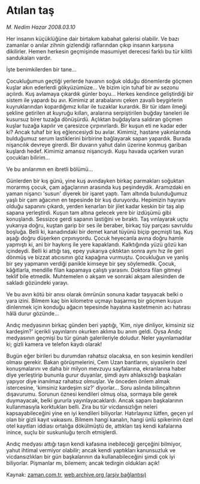 # Atılan taş

*M. Nedim Hazar 2008.03.10*

<tr><td class="metin" colspan="2" style="padding-top: 20px; padding-left: 5px; padding-right: 10px;">Her insanın küçüklüğüne dair birtakım kabahat galerisi olabilir. Ve bazı zamanlar o anılar zihnin gizlendiği raflarından çıkıp insanın karşısına dikilirler. Hemen herkesin geçmişinde masumiyet derecesi farklı bu tür kilitli sandukaları vardır.</td></tr><tr><td class="metin" colspan="2" style="padding-top: 20px; padding-left: 5px; padding-right: 10px;"><p>İşte benimkilerden bir tane... 
<p>Çocukluğumun geçtiği yerlerde havanın soğuk olduğu dönemlerde göçmen kuşlar akın ederlerdi gökyüzümüze... Ve bizim için tuhaf bir av sezonu açılırdı. Kuş avlamaya çıkardık günler boyu... Herkes kendince geliştirdiği bir sistem ile yapardı bu avı. Kimimiz at arabalarını çeken zavallı beygirlerin kuyruklarından kopardığımız kıllar ile tuzaklar kurardık. Bir tür idam ilmeği şekline getirilen at kuyruğu kılları, aralarına serpiştirilen buğday taneleri ile kusursuz birer tuzağa dönüşürdü. Açlıktan buğdaylara saldıran göçmen kuşlar tuzağa kapılır ve çaresizce çırpınırlardı. Bir kuşun eti ne kadar eder ki? Ancak tuhaf bir kış eğlencesiydi bu avlar. Kimimiz, hastane yakınlarında bulduğumuz serum lastiklerini birbirine bağlayarak sapan yapardık. Burada nişancılık devreye girerdi. Bir duvarın yahut dalın üzerine konmuş gariban kuşlardı hedef. Kimimiz amansız nişancıydı. Kuşu havada uçarken vuran çocukları bilirim...
<p>Ve bu anılarımın en ibretli bölümü...
<p>Günlerden bir kış günü, yine kuş avındayken birkaç parmakları soğuktan morarmış çocuk, çam ağaçlarının arasında kuş peşindeydik. Aramızdaki en yaman nişancı 'susun' diyerek bir işaret yaptı. Tam altında bulunduğumuz yaşlı bir çam ağacının en tepesinde bir kuş duruyordu. Hepimizin hayranı olduğu sapanını çıkardı, yerden kenarları bir jilet kadar keskin bir taş alıp sapana yerleştirdi. Kuşun tam altına gelecek yere bir izdüşümü gibi konuşlandı. Sessizce gerdi sapanın lastiğini ve bıraktı. Taş vınlayarak uçtu yukarıya doğru, kuştan garip bir ses ile beraber, birkaç tüy parçası savruldu boşluğa. Belli ki, kanadındaki bir demet kanat tüyünü biçip geçmişti taş. Kuş aşağı doğru düşerken çırpınıyordu. Çocuk heyecanla avına doğru hamle yapmıştı ki, ani bir haykırış ile yere kapaklandı. Kalktığında yüzü gözü kan içindeydi. Belli ki attığı taş, epey yukarıya çıktıktan sonra aynı hız ile geri dönmüş ve bizzat atıcısının göz kapağına vurmuştu. Çocukluğun ve yanlış bir şey yapmanın verdiği panikle kimseye bir şey söylemedik. Çocuk, kâğıtlarla, mendille filan kapamaya çalıştı yarasını. Doktora filan gitmeyi teklif bile etmedik. Muhtemelen o akşam ve sonraki akşam ailesinden de sakladı gözündeki yarayı. 
<p>Ve bu avın kötü bir anısı olarak ömrünün sonuna kadar taşıyacak belki o yara izini. Bilmem kaç bin kilometre uçmayı başarmış bir göçmen kuşun dinlenmek için konduğu ağacın tepesinde hayatına kastetmenin acı hatırası hâlâ durur gözünde...
<p>Andıç medyasının birkaç günden beri yaptığı, 'Kim, niye dinliyor, kimsiniz siz kardeşim?' içerikli yayınlarını okurken aklıma bu anım geldi. Oysa Andıç medyasının geçmişi bu tür günah galerileriyle doludur. Neler yayınlamadılar ki; gizli kamera ve telefon kaydı olarak!
<p>Bugün eğer birileri bu durumdan rahatsız olacaksa, en son kesimin kendileri olması gerekir. Bakan görüşmelerini, Cem Uzan bantlarını, siyasilerin özel konuşmalarını ve daha bir milyon mevzuyu sayfalarına, ekranlarına haber diye yerleştirip bununla gurur duyanlar, şimdi aynı ahlaksızlığı başkaları yapıyor diye inanılmaz rahatsız olmuşlar. Ve önceden önlem almak istercesine, 'kimsiniz kardeşim siz?' diyorlar... Soru aslında bilinçaltının dışavurumu. Sorunun öznesi kendileri olmuş olsa, sormaya bile gerek duymayacak, belki gururla yayınlayacaklardı. Ancak sapanı başkalarının kullanmasıyla korktukları belli. Zira bu tür vicdansızlığın neleri kapsayabileceğini yine en iyi kendileri biliyorlar. Hatırlayınız lütfen, geçen yıl olan bir gizli kayıt vakıasını. Bilmem hangi kanalın, hangi ünlü spikerinin özel otel kayıtları iddiası ortalığa dökülmüştü de, attıkları taş kendi kafalarına inince, suçlu bir suskunluğu tercih etmişlerdi. 
<p>Andıç medyası attığı taşın kendi kafasına inebileceği gerçeğini bilmiyor, yahut ihtimal vermiyor olabilir; ancak kendi yaptıkları kanunsuzluk ve vicdansızlıkları bir gün başkalarının da kullanabileceğini şimdi çok iyi biliyorlar. Pişmanlar mı, bilemem; ancak tedirgin oldukları açık!<br/></p></p></p></p></p></p></p></p></td></tr>

Kaynak: [zaman.com.tr](http://zaman.com.tr/yazar.do?yazino=662523), [web.archive.org (arşiv bağlantısı)](http://web.archive.org/web/20080416121119/http://www.zaman.com.tr:80/yazar.do?yazino=662523)
